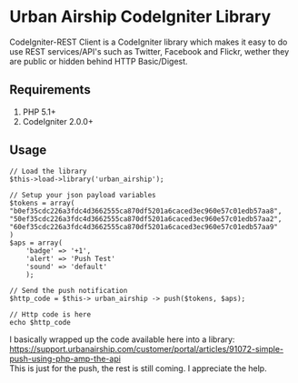 # Urban Airship CodeIgniter Library

CodeIgniter-REST Client is a CodeIgniter library which makes it easy to do use REST services/API's such as Twitter, Facebook and Flickr, wether they are public or hidden behind HTTP Basic/Digest.

## Requirements

1. PHP 5.1+
2. CodeIgniter 2.0.0+

## Usage

	// Load the library
	$this->load->library('urban_airship');
	
	// Setup your json payload variables
	$tokens = array(
	"b0ef35cdc226a3fdc4d3662555ca870df5201a6caced3ec960e57c01edb57aa8",
	"50ef35cdc226a3fdc4d3662555ca870df5201a6caced3ec960e57c01edb57aa2",
	"60ef35cdc226a3fdc4d3662555ca870df5201a6caced3ec960e57c01edb57aa9"
	)
	$aps = array(
		'badge' => '+1',
		'alert' => 'Push Test'
		'sound' => 'default'
		);
    
	// Send the push notification
    $http_code = $this-> urban_airship -> push($tokens, $aps);

	// Http code is here
	echo $http_code
	
I basically wrapped up the code available here into a library: https://support.urbanairship.com/customer/portal/articles/91072-simple-push-using-php-amp-the-api	
This is just for the push, the rest is still coming. I appreciate the help.